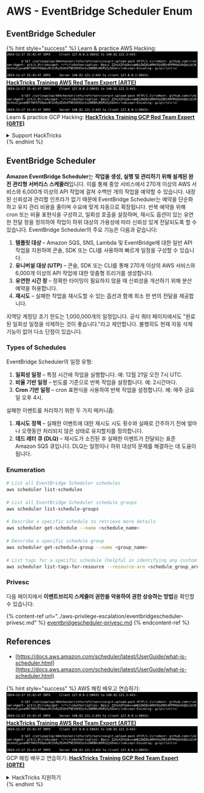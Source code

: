# AWS - EventBridge Scheduler Enum

## EventBridge Scheduler

{% hint style="success" %}
Learn & practice AWS Hacking:<img src="../../../.gitbook/assets/image (1).png" alt="" data-size="line">[**HackTricks Training AWS Red Team Expert (ARTE)**](https://training.hacktricks.xyz/courses/arte)<img src="../../../.gitbook/assets/image (1).png" alt="" data-size="line">\
Learn & practice GCP Hacking: <img src="../../../.gitbook/assets/image (2).png" alt="" data-size="line">[**HackTricks Training GCP Red Team Expert (GRTE)**<img src="../../../.gitbook/assets/image (2).png" alt="" data-size="line">](https://training.hacktricks.xyz/courses/grte)

<details>

<summary>Support HackTricks</summary>

* Check the [**subscription plans**](https://github.com/sponsors/carlospolop)!
* **Join the** 💬 [**Discord group**](https://discord.gg/hRep4RUj7f) or the [**telegram group**](https://t.me/peass) or **follow** us on **Twitter** 🐦 [**@hacktricks\_live**](https://twitter.com/hacktricks\_live)**.**
* **Share hacking tricks by submitting PRs to the** [**HackTricks**](https://github.com/carlospolop/hacktricks) and [**HackTricks Cloud**](https://github.com/carlospolop/hacktricks-cloud) github repos.

</details>
{% endhint %}

## EventBridge Scheduler

**Amazon EventBridge Scheduler**는 **작업을 생성, 실행 및 관리하기 위해 설계된 완전 관리형 서버리스 스케줄러**입니다. 이를 통해 중앙 서비스에서 270개 이상의 AWS 서비스와 6,000개 이상의 API 작업에 걸쳐 수백만 개의 작업을 예약할 수 있습니다. 내장된 신뢰성과 관리할 인프라가 없기 때문에 EventBridge Scheduler는 예약을 단순화하고 유지 관리 비용을 줄이며 수요에 맞게 자동으로 확장됩니다. 반복 예약을 위해 cron 또는 비율 표현식을 구성하고, 일회성 호출을 설정하며, 재시도 옵션이 있는 유연한 전달 창을 정의하여 작업이 하위 대상의 가용성에 따라 신뢰성 있게 전달되도록 할 수 있습니다. EventBridge Scheduler의 주요 기능은 다음과 같습니다:

1. **템플릿 대상** – Amazon SQS, SNS, Lambda 및 EventBridge에 대한 일반 API 작업을 지원하여 콘솔, SDK 또는 CLI를 사용하여 빠르게 일정을 구성할 수 있습니다.
2. **유니버설 대상 (UTP)** – 콘솔, SDK 또는 CLI를 통해 270개 이상의 AWS 서비스와 6,000개 이상의 API 작업에 대한 맞춤형 트리거를 생성합니다.
3. **유연한 시간 창** – 정확한 타이밍이 필요하지 않을 때 신뢰성을 개선하기 위해 분산 예약을 허용합니다.
4. **재시도** – 실패한 작업을 재시도할 수 있는 옵션과 함께 최소 한 번의 전달을 제공합니다.

지역당 계정당 초기 한도는 1,000,000개의 일정입니다. 공식 쿼터 페이지에서도 "완료된 일회성 일정을 삭제하는 것이 좋습니다."라고 제안합니다. 불행히도 현재 자동 삭제 기능이 없어 다소 단점이 있습니다.

### Types of Schedules
EventBridge Scheduler의 일정 유형:

1. **일회성 일정** – 특정 시간에 작업을 실행합니다. 예: 12월 21일 오전 7시 UTC.
2. **비율 기반 일정** – 빈도를 기준으로 반복 작업을 설정합니다. 예: 2시간마다.
3. **Cron 기반 일정** – cron 표현식을 사용하여 반복 작업을 설정합니다. 예: 매주 금요일 오후 4시.

실패한 이벤트를 처리하기 위한 두 가지 메커니즘:
1. **재시도 정책** – 실패한 이벤트에 대한 재시도 시도 횟수와 실패로 간주하기 전에 얼마나 오랫동안 처리되지 않은 상태로 유지할지를 정의합니다.
2. **데드 레터 큐 (DLQ)** – 재시도가 소진된 후 실패한 이벤트가 전달되는 표준 Amazon SQS 큐입니다. DLQ는 일정이나 하위 대상의 문제를 해결하는 데 도움이 됩니다.

### Enumeration
```bash
# List all EventBridge Scheduler schedules
aws scheduler list-schedules

# List all EventBridge Scheduler schedule groups
aws scheduler list-schedule-groups

# Describe a specific schedule to retrieve more details
aws scheduler get-schedule --name <schedule_name>

# Describe a specific schedule group
aws scheduler get-schedule-group --name <group_name>

# List tags for a specific schedule (helpful in identifying any custom tags or permissions)
aws scheduler list-tags-for-resource --resource-arn <schedule_group_arn>
```
### Privesc

다음 페이지에서 **이벤트브리지 스케줄러 권한을 악용하여 권한 상승하는 방법**을 확인할 수 있습니다:

{% content-ref url="../aws-privilege-escalation/eventbridgescheduler-privesc.md" %}
[eventbridgescheduler-privesc.md](../aws-privilege-escalation/eventbridgescheduler-privesc.md)
{% endcontent-ref %}


## References

* [https://docs.aws.amazon.com/scheduler/latest/UserGuide/what-is-scheduler.html](https://docs.aws.amazon.com/scheduler/latest/UserGuide/what-is-scheduler.html)

{% hint style="success" %}
AWS 해킹 배우고 연습하기:<img src="../../../.gitbook/assets/image (1).png" alt="" data-size="line">[**HackTricks Training AWS Red Team Expert (ARTE)**](https://training.hacktricks.xyz/courses/arte)<img src="../../../.gitbook/assets/image (1).png" alt="" data-size="line">\
GCP 해킹 배우고 연습하기: <img src="../../../.gitbook/assets/image (2).png" alt="" data-size="line">[**HackTricks Training GCP Red Team Expert (GRTE)**<img src="../../../.gitbook/assets/image (2).png" alt="" data-size="line">](https://training.hacktricks.xyz/courses/grte)

<details>

<summary>HackTricks 지원하기</summary>

* [**구독 계획**](https://github.com/sponsors/carlospolop) 확인하기!
* **💬 [**Discord 그룹**](https://discord.gg/hRep4RUj7f) 또는 [**텔레그램 그룹**](https://t.me/peass)에 참여하거나 **Twitter** 🐦 [**@hacktricks\_live**](https://twitter.com/hacktricks\_live)**를 팔로우하세요.**
* **[**HackTricks**](https://github.com/carlospolop/hacktricks) 및 [**HackTricks Cloud**](https://github.com/carlospolop/hacktricks-cloud) 깃허브 리포에 PR을 제출하여 해킹 팁을 공유하세요.**

</details>
{% endhint %}
